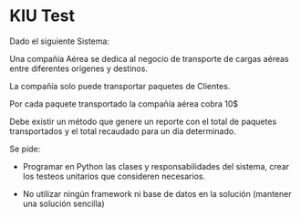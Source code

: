 # KIU Test

Dado el siguiente Sistema:

Una compañía Aérea se dedica al negocio de transporte de cargas aéreas entre diferentes orígenes y destinos.

La compañía solo puede transportar paquetes de Clientes.

Por cada paquete transportado la compañía aérea cobra 10$

Debe existir un método que genere un reporte con el total de paquetes transportados y el total recaudado para un día determinado.

Se pide:

+ Programar en Python las clases y responsabilidades del sistema, crear los testeos unitarios que consideren necesarios.

+ No utilizar ningún framework ni base de datos en la solución (mantener una solución sencilla)
